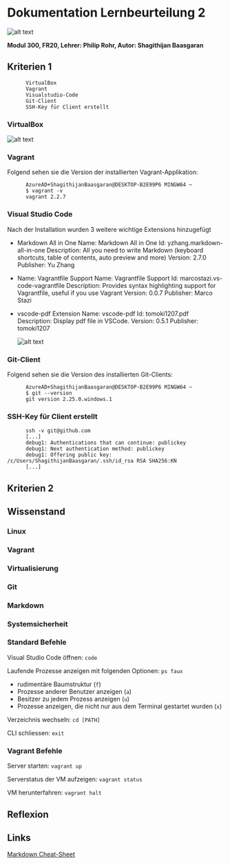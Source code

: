 # Dokumentation Lernbeurteilung 2
![alt text](https://www.itprotoday.com/sites/itprotoday.com/files/styles/article_featured_retina/public/Cloud%20with%20light%20coming%20from%20it%20and%20connected%20vectors%20within.jpg?itok=9i48eejV "Cloud")

**Modul 300, FR20, Lehrer: Philip Rohr, Autor: Shagithijan Baasgaran** 

## Kriterien 1

          VirtualBox
          Vagrant
          Visualstudio-Code
          Git-Client
          SSH-Key für Client erstellt

### VirtualBox 
![alt text](https://raw.githubusercontent.com/tbzsaii/M300-Services/master/img/virtualbox_version.PNG "Virtualbox Version")

### Vagrant
Folgend sehen sie die Version der installierten Vagrant-Applikation:

          AzureAD+ShagithijanBaasgaran@DESKTOP-B2E99P6 MINGW64 ~
          $ vagrant -v
          vagrant 2.2.7


### Visual Studio Code
Nach der Installation wurden 3 weitere wichtige Extensions hinzugefügt
- Markdown All in One
    Name: Markdown All in One
    Id: yzhang.markdown-all-in-one
    Description: All you need to write Markdown (keyboard shortcuts, table of contents, auto preview and more)
    Version: 2.7.0
    Publisher: Yu Zhang
- Name: Vagrantfile Support
    Name: Vagrantfile Support
    Id: marcostazi.vs-code-vagrantfile
    Description: Provides syntax highlighting support for Vagrantfile, useful if you use Vagrant
    Version: 0.0.7
    Publisher: Marco Stazi
- vscode-pdf Extension
    Name: vscode-pdf
    Id: tomoki1207.pdf
    Description: Display pdf file in VSCode.
    Version: 0.5.1
    Publisher: tomoki1207

    ![alt text](https://github.com/tbzsaii/M300-Services/blob/master/img/visualstudiocode_version.PNG "Visual Studio Code Version")


### Git-Client
Folgend sehen sie die Version des installierten Git-Clients:

          AzureAD+ShagithijanBaasgaran@DESKTOP-B2E99P6 MINGW64 ~
          $ git --version
          git version 2.25.0.windows.1

### SSH-Key für Client erstellt

          ssh -v git@github.com
          [...]
          debug1: Authentications that can continue: publickey
          debug1: Next authentication method: publickey
          debug1: Offering public key: /c/Users/ShagithijanBaasgaran/.ssh/id_rsa RSA SHA256:KN
          [...]

## Kriterien 2


## Wissenstand
### Linux

### Vagrant

### Virtualisierung

### Git

### Markdown

### Systemsicherheit



### Standard Befehle
Visual Studio Code öffnen:
`code`

Laufende Prozesse anzeigen mit folgenden Optionen:
 `ps faux`
- rudimentäre Baumstruktur (`f`)
- Prozesse anderer Benutzer anzeigen (`a`)
- Besitzer zu jedem Prozess anzeigen (`u`)
- Prozesse anzeigen, die nicht nur aus dem Terminal gestartet wurden (`x`)
 
Verzeichnis wechseln:
`cd [PATH]`

CLI schliessen:
`exit`

### Vagrant Befehle
Server starten:
`vagrant up`

Serverstatus der VM aufzeigen:
`vagrant status`

VM herunterfahren:
`vagrant halt`


## Reflexion

## Links

[Markdown Cheat-Sheet](https://www.markdownguide.org/cheat-sheet/)